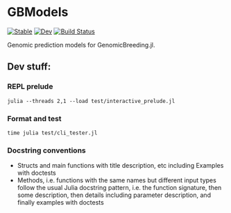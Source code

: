 # GBModels

[![Stable](https://img.shields.io/badge/docs-stable-blue.svg)](https://GenomicBreeding.github.io/GBModels.jl/stable/)
[![Dev](https://img.shields.io/badge/docs-dev-blue.svg)](https://GenomicBreeding.github.io/GBModels.jl/dev/)
[![Build Status](https://github.com/GenomicBreeding/GBModels.jl/actions/workflows/CI.yml/badge.svg?branch=main)](https://github.com/GenomicBreeding/GBModels.jl/actions/workflows/CI.yml?query=branch%3Amain)

Genomic prediction models for GenomicBreeding.jl.

## Dev stuff:

### REPL prelude

```shell
julia --threads 2,1 --load test/interactive_prelude.jl
```

### Format and test

```shell
time julia test/cli_tester.jl
```

### Docstring conventions

- Structs and main functions with title description, etc including Examples with doctests
- Methods, i.e. functions with the same names but different input types follow the usual Julia docstring pattern, i.e. the function signature, then some description, then details including parameter description, and finally examples with doctests